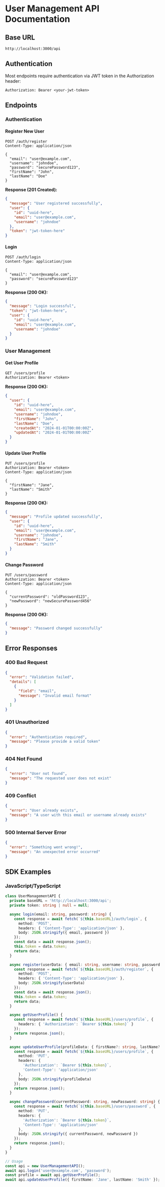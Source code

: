 # User Management API Documentation

## Base URL
```
http://localhost:3000/api
```

## Authentication
Most endpoints require authentication via JWT token in the Authorization header:
```
Authorization: Bearer <your-jwt-token>
```

## Endpoints

### Authentication

#### Register New User
```http
POST /auth/register
Content-Type: application/json

{
  "email": "user@example.com",
  "username": "johndoe",
  "password": "securePassword123",
  "firstName": "John",
  "lastName": "Doe"
}
```

**Response (201 Created):**
```json
{
  "message": "User registered successfully",
  "user": {
    "id": "uuid-here",
    "email": "user@example.com",
    "username": "johndoe"
  },
  "token": "jwt-token-here"
}
```

#### Login
```http
POST /auth/login
Content-Type: application/json

{
  "email": "user@example.com",
  "password": "securePassword123"
}
```

**Response (200 OK):**
```json
{
  "message": "Login successful",
  "token": "jwt-token-here",
  "user": {
    "id": "uuid-here",
    "email": "user@example.com",
    "username": "johndoe"
  }
}
```

### User Management

#### Get User Profile
```http
GET /users/profile
Authorization: Bearer <token>
```

**Response (200 OK):**
```json
{
  "user": {
    "id": "uuid-here",
    "email": "user@example.com",
    "username": "johndoe",
    "firstName": "John",
    "lastName": "Doe",
    "createdAt": "2024-01-01T00:00:00Z",
    "updatedAt": "2024-01-01T00:00:00Z"
  }
}
```

#### Update User Profile
```http
PUT /users/profile
Authorization: Bearer <token>
Content-Type: application/json

{
  "firstName": "Jane",
  "lastName": "Smith"
}
```

**Response (200 OK):**
```json
{
  "message": "Profile updated successfully",
  "user": {
    "id": "uuid-here",
    "email": "user@example.com",
    "username": "johndoe",
    "firstName": "Jane",
    "lastName": "Smith"
  }
}
```

#### Change Password
```http
PUT /users/password
Authorization: Bearer <token>
Content-Type: application/json

{
  "currentPassword": "oldPassword123",
  "newPassword": "newSecurePassword456"
}
```

**Response (200 OK):**
```json
{
  "message": "Password changed successfully"
}
```

## Error Responses

### 400 Bad Request
```json
{
  "error": "Validation failed",
  "details": [
    {
      "field": "email",
      "message": "Invalid email format"
    }
  ]
}
```

### 401 Unauthorized
```json
{
  "error": "Authentication required",
  "message": "Please provide a valid token"
}
```

### 404 Not Found
```json
{
  "error": "User not found",
  "message": "The requested user does not exist"
}
```

### 409 Conflict
```json
{
  "error": "User already exists",
  "message": "A user with this email or username already exists"
}
```

### 500 Internal Server Error
```json
{
  "error": "Something went wrong!",
  "message": "An unexpected error occurred"
}
```

## SDK Examples

### JavaScript/TypeScript
```typescript
class UserManagementAPI {
  private baseURL = 'http://localhost:3000/api';
  private token: string | null = null;

  async login(email: string, password: string) {
    const response = await fetch(`${this.baseURL}/auth/login`, {
      method: 'POST',
      headers: { 'Content-Type': 'application/json' },
      body: JSON.stringify({ email, password })
    });
    const data = await response.json();
    this.token = data.token;
    return data;
  }

  async register(userData: { email: string, username: string, password: string, firstName?: string, lastName?: string }) {
    const response = await fetch(`${this.baseURL}/auth/register`, {
      method: 'POST',
      headers: { 'Content-Type': 'application/json' },
      body: JSON.stringify(userData)
    });
    const data = await response.json();
    this.token = data.token;
    return data;
  }

  async getUserProfile() {
    const response = await fetch(`${this.baseURL}/users/profile`, {
      headers: { 'Authorization': `Bearer ${this.token}` }
    });
    return response.json();
  }

  async updateUserProfile(profileData: { firstName?: string, lastName?: string }) {
    const response = await fetch(`${this.baseURL}/users/profile`, {
      method: 'PUT',
      headers: { 
        'Authorization': `Bearer ${this.token}`,
        'Content-Type': 'application/json'
      },
      body: JSON.stringify(profileData)
    });
    return response.json();
  }

  async changePassword(currentPassword: string, newPassword: string) {
    const response = await fetch(`${this.baseURL}/users/password`, {
      method: 'PUT',
      headers: { 
        'Authorization': `Bearer ${this.token}`,
        'Content-Type': 'application/json'
      },
      body: JSON.stringify({ currentPassword, newPassword })
    });
    return response.json();
  }
}

// Usage
const api = new UserManagementAPI();
await api.login('user@example.com', 'password');
const profile = await api.getUserProfile();
await api.updateUserProfile({ firstName: 'Jane', lastName: 'Smith' });
```